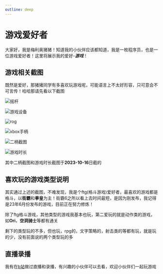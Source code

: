 ```yaml
---
outline: deep
---
```

# 游戏爱好者

大家好，我是梅利奥猪猪！知道我的小伙伴应该都知道，我是一枚程序员，也是一位游戏爱好者！这里将展示我的爱好-***游戏***！

## 游戏相关截图

既然是爱好，那猪猪同学有多喜欢玩游戏呢，可能语言上不太好形容，只可意会不可言传！哈哈那请先看以下截图

![摇杆](./images/摇杆.jpg)

![游戏设备](./images/游戏设备.jpg)

![rog](./images/rog.jpg)

![xbox手柄](./images/xbox手柄.jpg)

![二柄截图](./images/二柄截图.jpg)

![游戏时长](./images/游戏时长.jpg)

其中二柄截图和游戏时长截图于**2023-10-16**日截的

## 喜欢玩的游戏类型说明

其实通过上述的截图，不难发现，我是个ftg(格斗游戏)爱好者，最喜欢的游戏都是格斗，以**街霸**和**拳皇**为主！街霸6之所以看上去时间最短，是因为刚发布，我记得是23年6月份发布的游戏，目前正在努力修炼！

除了ftg格斗游戏，其他类型的游戏我基本也玩，第二爱玩的就是动作类的游戏，如**Ori**，**空洞骑士**等都有通关

剩下的类型玩的不多，但也玩，rpg的，文字策略的，射击类的等都有玩，就是玩的少，没有前面说的两个类型玩的多

## 直播录播

我有在[b站](https://space.bilibili.com/2688063)做过直播和录播，有兴趣的小伙伴可以去看，欢迎小伙伴们一起玩游戏
